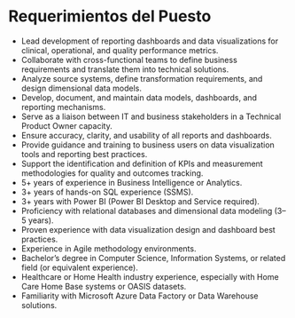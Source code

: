# Requerimientos del Puesto

- Lead development of reporting dashboards and data visualizations for clinical, operational, and quality performance metrics.
- Collaborate with cross-functional teams to define business requirements and translate them into technical solutions.
- Analyze source systems, define transformation requirements, and design dimensional data models.
- Develop, document, and maintain data models, dashboards, and reporting mechanisms.
- Serve as a liaison between IT and business stakeholders in a Technical Product Owner capacity.
- Ensure accuracy, clarity, and usability of all reports and dashboards.
- Provide guidance and training to business users on data visualization tools and reporting best practices.
- Support the identification and definition of KPIs and measurement methodologies for quality and outcomes tracking.
- 5+ years of experience in Business Intelligence or Analytics.
- 3+ years of hands-on SQL experience (SSMS).
- 3+ years with Power BI (Power BI Desktop and Service required).
- Proficiency with relational databases and dimensional data modeling (3–5 years).
- Proven experience with data visualization design and dashboard best practices.
- Experience in Agile methodology environments.
- Bachelor’s degree in Computer Science, Information Systems, or related field (or equivalent experience).
- Healthcare or Home Health industry experience, especially with Home Care Home Base systems or OASIS datasets.
- Familiarity with Microsoft Azure Data Factory or Data Warehouse solutions.
